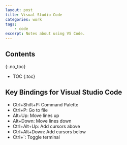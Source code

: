 ```yaml
---
layout: post
title: Visual Studio Code
categories: work
tags:
    - code
excerpt: Notes about using VS Code.
---
```


## Contents
{:.no_toc}

- TOC
{:toc}

## Key Bindings for Visual Studio Code

- Ctrl+Shift+P: Command Palette
- Ctrl+P: Go to file
- Alt+Up: Move lines up
- Alt+Down: Move lines down
- Ctrl+Alt+Up: Add cursors above
- Ctrl+Alt+Down: Add cursors below
- Ctrl+`: Toggle terminal
